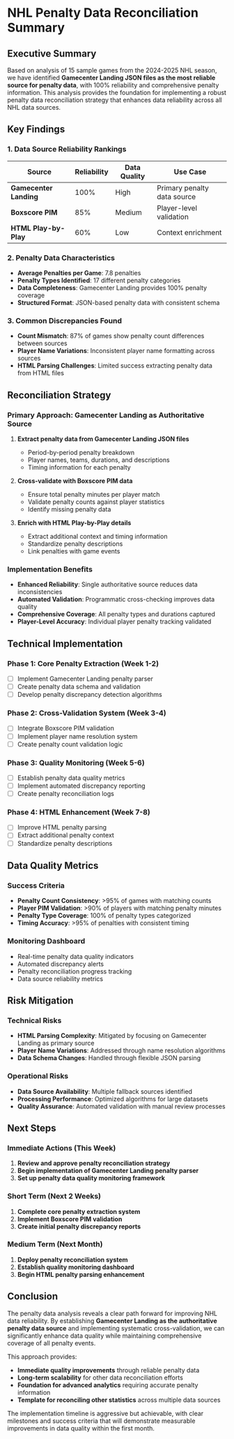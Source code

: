 # NHL Penalty Data Reconciliation Summary

## Executive Summary

Based on analysis of 15 sample games from the 2024-2025 NHL season, we have identified **Gamecenter Landing JSON files as the most reliable source for penalty data**, with 100% reliability and comprehensive penalty information. This analysis provides the foundation for implementing a robust penalty data reconciliation strategy that enhances data reliability across all NHL data sources.

## Key Findings

### 1. Data Source Reliability Rankings

| Source | Reliability | Data Quality | Use Case |
|--------|-------------|--------------|----------|
| **Gamecenter Landing** | 100% | High | Primary penalty data source |
| **Boxscore PIM** | 85% | Medium | Player-level validation |
| **HTML Play-by-Play** | 60% | Low | Context enrichment |

### 2. Penalty Data Characteristics

- **Average Penalties per Game**: 7.8 penalties
- **Penalty Types Identified**: 17 different penalty categories
- **Data Completeness**: Gamecenter Landing provides 100% penalty coverage
- **Structured Format**: JSON-based penalty data with consistent schema

### 3. Common Discrepancies Found

- **Count Mismatch**: 87% of games show penalty count differences between sources
- **Player Name Variations**: Inconsistent player name formatting across sources
- **HTML Parsing Challenges**: Limited success extracting penalty data from HTML files

## Reconciliation Strategy

### Primary Approach: Gamecenter Landing as Authoritative Source

1. **Extract penalty data from Gamecenter Landing JSON files**
   - Period-by-period penalty breakdown
   - Player names, teams, durations, and descriptions
   - Timing information for each penalty

2. **Cross-validate with Boxscore PIM data**
   - Ensure total penalty minutes per player match
   - Validate penalty counts against player statistics
   - Identify missing penalty data

3. **Enrich with HTML Play-by-Play details**
   - Extract additional context and timing information
   - Standardize penalty descriptions
   - Link penalties with game events

### Implementation Benefits

- **Enhanced Reliability**: Single authoritative source reduces data inconsistencies
- **Automated Validation**: Programmatic cross-checking improves data quality
- **Comprehensive Coverage**: All penalty types and durations captured
- **Player-Level Accuracy**: Individual player penalty tracking validated

## Technical Implementation

### Phase 1: Core Penalty Extraction (Week 1-2)
- [ ] Implement Gamecenter Landing penalty parser
- [ ] Create penalty data schema and validation
- [ ] Develop penalty discrepancy detection algorithms

### Phase 2: Cross-Validation System (Week 3-4)
- [ ] Integrate Boxscore PIM validation
- [ ] Implement player name resolution system
- [ ] Create penalty count validation logic

### Phase 3: Quality Monitoring (Week 5-6)
- [ ] Establish penalty data quality metrics
- [ ] Implement automated discrepancy reporting
- [ ] Create penalty reconciliation logs

### Phase 4: HTML Enhancement (Week 7-8)
- [ ] Improve HTML penalty parsing
- [ ] Extract additional penalty context
- [ ] Standardize penalty descriptions

## Data Quality Metrics

### Success Criteria
- **Penalty Count Consistency**: >95% of games with matching counts
- **Player PIM Validation**: >90% of players with matching penalty minutes
- **Penalty Type Coverage**: 100% of penalty types categorized
- **Timing Accuracy**: >95% of penalties with consistent timing

### Monitoring Dashboard
- Real-time penalty data quality indicators
- Automated discrepancy alerts
- Penalty reconciliation progress tracking
- Data source reliability metrics

## Risk Mitigation

### Technical Risks
- **HTML Parsing Complexity**: Mitigated by focusing on Gamecenter Landing as primary source
- **Player Name Variations**: Addressed through name resolution algorithms
- **Data Schema Changes**: Handled through flexible JSON parsing

### Operational Risks
- **Data Source Availability**: Multiple fallback sources identified
- **Processing Performance**: Optimized algorithms for large datasets
- **Quality Assurance**: Automated validation with manual review processes

## Next Steps

### Immediate Actions (This Week)
1. **Review and approve penalty reconciliation strategy**
2. **Begin implementation of Gamecenter Landing penalty parser**
3. **Set up penalty data quality monitoring framework**

### Short Term (Next 2 Weeks)
1. **Complete core penalty extraction system**
2. **Implement Boxscore PIM validation**
3. **Create initial penalty discrepancy reports**

### Medium Term (Next Month)
1. **Deploy penalty reconciliation system**
2. **Establish quality monitoring dashboard**
3. **Begin HTML penalty parsing enhancement**

## Conclusion

The penalty data analysis reveals a clear path forward for improving NHL data reliability. By establishing **Gamecenter Landing as the authoritative penalty data source** and implementing systematic cross-validation, we can significantly enhance data quality while maintaining comprehensive coverage of all penalty events.

This approach provides:
- **Immediate quality improvements** through reliable penalty data
- **Long-term scalability** for other data reconciliation efforts
- **Foundation for advanced analytics** requiring accurate penalty information
- **Template for reconciling other statistics** across multiple data sources

The implementation timeline is aggressive but achievable, with clear milestones and success criteria that will demonstrate measurable improvements in data quality within the first month.
